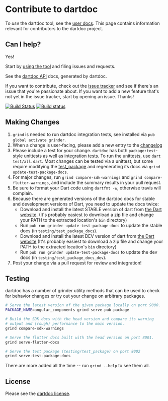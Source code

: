 # Contribute to dartdoc

To _use_ the dartdoc tool, see the [user docs][]. This page contains
information relevant for contributors to the dartdoc project.

## Can I help?

Yes!

Start by [using the tool](README.md) and filing issues and requests.

See the [dartdoc API](https://pub.dartlang.org/documentation/dartdoc/latest/) docs, generated by
dartdoc.

If you want to contribute, check out the [issue tracker][] and see if there's an
issue that you're passionate about. If you want to add a new feature that's not
yet in the issue tracker, start by opening an issue. Thanks!

[![Build Status](https://travis-ci.org/dart-lang/dartdoc.svg)](https://travis-ci.org/dart-lang/dartdoc)
[![Build status](https://ci.appveyor.com/api/projects/status/s6sh69et2ga00dlu?svg=true)](https://ci.appveyor.com/project/devoncarew/dartdoc)

## Making Changes

1. `grind` is needed to run dartdoc integration tests, see installed via `pub global activate grinder`.
2. When a change is user-facing, please add a new entry to the [changelog](https://github.com/dart-lang/dartdoc/blob/master/CHANGELOG.md)
3. Please include a test for your change.  `dartdoc` has both `package:test`-style unittests as well as integration tests.  To run the unittests, use `dart test/all.dart`.  Most changes can be tested via a unittest, but some require modifying the [test_package](https://github.com/dart-lang/dartdoc/tree/master/testing/test_package) and regenerating its docs via `grind update-test-package-docs`.
4. For major changes, run `grind compare-sdk-warnings` and `grind compare-flutter-warnings`, and include the summary results in your pull request.
5. Be sure to format your Dart code using `dartfmt -w`, otherwise travis will complain.
6. Because there are generated versions of the dartdoc docs for stable and development versions of Dart,
   you need to update the docs twice:
   - Download and install the latest STABLE version of dart from [the Dart website](https://www.dartlang.org/tools/sdk).
     (It's probably easiest to download a zip file and change your PATH to the extracted location's `bin` directory)
   - Run `pub run grinder update-test-package-docs` to update the stable docs (in `testing/test_package_docs`).
   - Download and install the latest DEV version of dart from [the Dart website](https://www.dartlang.org/tools/sdk)
     (It's probably easiest to download a zip file and change your PATH to the extracted location's `bin` directory)
   - Run `pub run grinder update-test-package-docs` to update the dev docs (in `testing/test_package_docs_dev`).
7. Post your change via a pull request for review and integration!

## Testing

dartdoc has a number of grinder utility methods that can be used to check for behavior changes
or try out your change on arbitrary packages. 

```bash
# Serve the latest version of the given package locally on port 9000.
PACKAGE_NAME=angular_components grind serve-pub-package

# Build the SDK docs with the head version and compare its warning
# output and (rough) performance to the main version.
grind compare-sdk-warnings

# Serve the flutter docs built with the head version on port 8001.
grind serve-flutter-docs

# Serve the test package (testing/test_package) on port 8002
grind serve-test-package-docs
```

There are more added all the time -- run `grind --help` to see them all.

## License

Please see the [dartdoc license](https://github.com/dart-lang/dartdoc/blob/master/LICENSE).

[user docs]: https://github.com/dart-lang/dartdoc#dartdoc
[issue tracker]: https://github.com/dart-lang/dartdoc/issues
